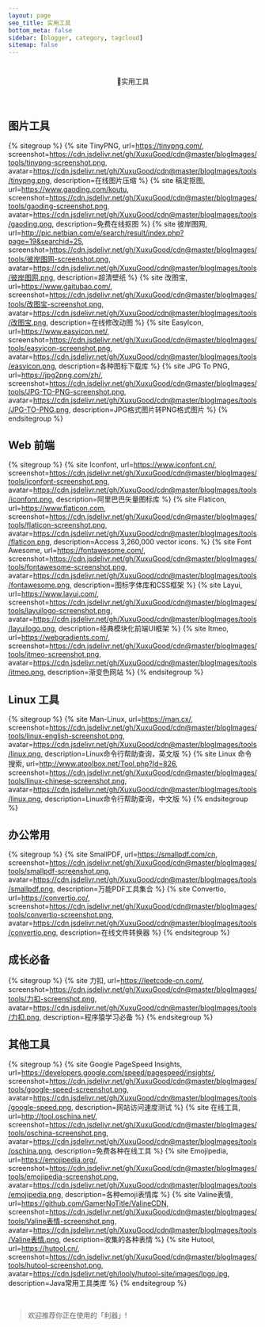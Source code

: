 ```yaml
---
layout: page
seo_title: 实用工具
bottom_meta: false
sidebar: [blogger, category, tagcloud]
sitemap: false
---
```


<div class="center" style="margin-top: 2.5rem;margin-bottom: 4rem;text-align: center">
    <span class="milky">🍂实用工具</span>
</div>

## <i class="fas fa-images"></i> 图片工具

{% sitegroup %}
{% site TinyPNG, url=https://tinypng.com/, screenshot=https://cdn.jsdelivr.net/gh/XuxuGood/cdn@master/blogImages/tools/tinypng-screenshot.png, avatar=https://cdn.jsdelivr.net/gh/XuxuGood/cdn@master/blogImages/tools/tinypng.png, description=在线图片压缩 %}
{% site 稿定抠图, url=https://www.gaoding.com/koutu, screenshot=https://cdn.jsdelivr.net/gh/XuxuGood/cdn@master/blogImages/tools/gaoding-screenshot.png, avatar=https://cdn.jsdelivr.net/gh/XuxuGood/cdn@master/blogImages/tools/gaoding.png, description=免费在线抠图 %}
{% site 彼岸图网, url=http://pic.netbian.com/e/search/result/index.php?page=19&searchid=25, screenshot=https://cdn.jsdelivr.net/gh/XuxuGood/cdn@master/blogImages/tools/彼岸图网-screenshot.png, avatar=https://cdn.jsdelivr.net/gh/XuxuGood/cdn@master/blogImages/tools/彼岸图网.png, description=超清壁纸 %}
{% site 改图宝, url=https://www.gaitubao.com/, screenshot=https://cdn.jsdelivr.net/gh/XuxuGood/cdn@master/blogImages/tools/改图宝-screenshot.png, avatar=https://cdn.jsdelivr.net/gh/XuxuGood/cdn@master/blogImages/tools/改图宝.png, description=在线修改动图 %}
{% site EasyIcon, url=https://www.easyicon.net/, screenshot=https://cdn.jsdelivr.net/gh/XuxuGood/cdn@master/blogImages/tools/easyicon-screenshot.png, avatar=https://cdn.jsdelivr.net/gh/XuxuGood/cdn@master/blogImages/tools/easyicon.png, description=各种图标下载库 %}
{% site JPG To PNG, url=https://jpg2png.com/zh/, screenshot=https://cdn.jsdelivr.net/gh/XuxuGood/cdn@master/blogImages/tools/JPG-TO-PNG-screenshot.png, avatar=https://cdn.jsdelivr.net/gh/XuxuGood/cdn@master/blogImages/tools/JPG-TO-PNG.png, description=JPG格式图片转PNG格式图片 %}
{% endsitegroup %}

## <i class="fas fa-rocket"></i> Web 前端

{% sitegroup %}
{% site Iconfont, url=https://www.iconfont.cn/, screenshot=https://cdn.jsdelivr.net/gh/XuxuGood/cdn@master/blogImages/tools/iconfont-screenshot.png, avatar=https://cdn.jsdelivr.net/gh/XuxuGood/cdn@master/blogImages/tools/iconfont.png, description=阿里巴巴矢量图标库 %}
{% site Flaticon, url=https://www.flaticon.com, screenshot=https://cdn.jsdelivr.net/gh/XuxuGood/cdn@master/blogImages/tools/flaticon-screenshot.png, avatar=https://cdn.jsdelivr.net/gh/XuxuGood/cdn@master/blogImages/tools/flaticon.png, description=Access 3,260,000 vector icons. %}
{% site Font Awesome, url=https://fontawesome.com/, screenshot=https://cdn.jsdelivr.net/gh/XuxuGood/cdn@master/blogImages/tools/fontawesome-screenshot.png, avatar=https://cdn.jsdelivr.net/gh/XuxuGood/cdn@master/blogImages/tools/fontawesome.png, description=图标字体库和CSS框架 %}
{% site Layui, url=https://www.layui.com/, screenshot=https://cdn.jsdelivr.net/gh/XuxuGood/cdn@master/blogImages/tools/layuilogo-screenshot.png, avatar=https://cdn.jsdelivr.net/gh/XuxuGood/cdn@master/blogImages/tools/layuilogo.png, description=经典模块化前端UI框架 %}
{% site Itmeo, url=https://webgradients.com/, screenshot=https://cdn.jsdelivr.net/gh/XuxuGood/cdn@master/blogImages/tools/itmeo-screenshot.png, avatar=https://cdn.jsdelivr.net/gh/XuxuGood/cdn@master/blogImages/tools/itmeo.png, description=渐变色网站 %}
{% endsitegroup %}

## <i class="fab fa-linux"></i> Linux 工具

{% sitegroup %}
{% site Man-Linux, url=https://man.cx/, screenshot=https://cdn.jsdelivr.net/gh/XuxuGood/cdn@master/blogImages/tools/linux-english-screenshot.png, avatar=https://cdn.jsdelivr.net/gh/XuxuGood/cdn@master/blogImages/tools/linux.png, description=Linux命令行帮助查询，英文版 %}
{% site Linux 命令搜索, url=http://www.atoolbox.net/Tool.php?Id=826, screenshot=https://cdn.jsdelivr.net/gh/XuxuGood/cdn@master/blogImages/tools/linux-chinese-screenshot.png, avatar=https://cdn.jsdelivr.net/gh/XuxuGood/cdn@master/blogImages/tools/linux.png, description=Linux命令行帮助查询，中文版 %}
{% endsitegroup %}

## <i class="fas fa-coffee"></i> 办公常用

{% sitegroup %}
{% site SmallPDF, url=https://smallpdf.com/cn, screenshot=https://cdn.jsdelivr.net/gh/XuxuGood/cdn@master/blogImages/tools/smallpdf-screenshot.png, avatar=https://cdn.jsdelivr.net/gh/XuxuGood/cdn@master/blogImages/tools/smallpdf.png, description=万能PDF工具集合 %}
{% site Convertio, url=https://convertio.co/, screenshot=https://cdn.jsdelivr.net/gh/XuxuGood/cdn@master/blogImages/tools/convertio-screenshot.png, avatar=https://cdn.jsdelivr.net/gh/XuxuGood/cdn@master/blogImages/tools/convertio.png, description=在线文件转换器 %}
{% endsitegroup %}

## <i class="fas fa-user-graduate"></i> 成长必备

{% sitegroup %}
{% site 力扣, url=https://leetcode-cn.com/, screenshot=https://cdn.jsdelivr.net/gh/XuxuGood/cdn@master/blogImages/tools/力扣-screenshot.png, avatar=https://cdn.jsdelivr.net/gh/XuxuGood/cdn@master/blogImages/tools/力扣.png, description=程序猿学习必备 %}
{% endsitegroup %}

## <i class="fas fa-bookmark"></i> 其他工具

{% sitegroup %}
{% site Google PageSpeed Insights, url=https://developers.google.com/speed/pagespeed/insights/, screenshot=https://cdn.jsdelivr.net/gh/XuxuGood/cdn@master/blogImages/tools/google-speed-screenshot.png, avatar=https://cdn.jsdelivr.net/gh/XuxuGood/cdn@master/blogImages/tools/google-speed.png, description=网站访问速度测试 %}
{% site 在线工具, url=http://tool.oschina.net/, screenshot=https://cdn.jsdelivr.net/gh/XuxuGood/cdn@master/blogImages/tools/oschina-screenshot.png, avatar=https://cdn.jsdelivr.net/gh/XuxuGood/cdn@master/blogImages/tools/oschina.png, description=免费各种在线工具 %}
{% site Emojipedia, url=https://emojipedia.org/, screenshot=https://cdn.jsdelivr.net/gh/XuxuGood/cdn@master/blogImages/tools/emojipedia-screenshot.png, avatar=https://cdn.jsdelivr.net/gh/XuxuGood/cdn@master/blogImages/tools/emojipedia.png, description=各种emoji表情库 %}
{% site Valine表情, url=https://github.com/GamerNoTitle/ValineCDN, screenshot=https://cdn.jsdelivr.net/gh/XuxuGood/cdn@master/blogImages/tools/Valine表情-screenshot.png, avatar=https://cdn.jsdelivr.net/gh/XuxuGood/cdn@master/blogImages/tools/Valine表情.png, description=收集的各种表情 %}
{% site Hutool, url=https://hutool.cn/, screenshot=https://cdn.jsdelivr.net/gh/XuxuGood/cdn@master/blogImages/tools/hutool-screenshot.png, avatar=https://cdn.jsdelivr.net/gh/looly/hutool-site/images/logo.jpg, description=Java常用工具类库 %}
{% endsitegroup %}


<br/>

>欢迎推荐你正在使用的「利器」!

<style>
    #i-class-fas-fa-images-i-图片工具 {
        margin-top: -115px;
    }
</style>
